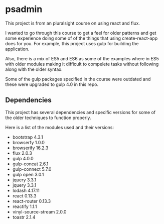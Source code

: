 # psadmin

This project is from an pluralsight course on using react and flux.

I wanted to go through this course to get a feel for older patterns and get some experience doing some of
of the things that using create-react-app does for you. For example, this project uses gulp for building the application.

Also, there is a mix of ES5 and ES6 as some of the examples where in ES5 with older modules making it difficult to compelete
tasks without following along with the older syntax.

Some of the gulp packages specified in the course were outdated and these were upgraded to gulp 4.0
in this repo.

## Dependencies

This project has several dependencies and specific versions for some of the older techniques to function properly.

Here is a list of the modules used and their versions:

- bootstrap 4.3.1
- browserfy 1.0.0
- browserify 16.2.3
- flux 2.0.3
- gulp 4.0.0
- gulp-concat 2.6.1
- gulp-connect 5.7.0
- gulp open 3.0.1
- jquery 3.3.1
- jquery 3.3.1
- lodash 4.17.11
- react 0.13.3
- react-router 0.13.3
- reactify 1.1.1
- vinyl-source-stream 2.0.0
- toastr 2.1.4

